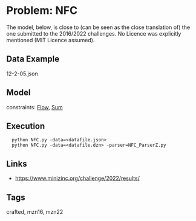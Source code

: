# Problem: NFC

The model, below, is close to (can be seen as the close translation of) the one submitted to the 2016/2022 challenges.
No Licence was explicitly mentioned (MIT Licence assumed).

## Data Example
  12-2-05.json

## Model
  constraints: [Flow](https://pycsp.org/documentation/constraints/Flow), [Sum](https://pycsp.org/documentation/constraints/Sum)

## Execution
```
  python NFC.py -data=<datafile.json>
  python NFC.py -data=<datafile.dzn> -parser=NFC_ParserZ.py
```

## Links
  - https://www.minizinc.org/challenge/2022/results/

## Tags
  crafted, mzn16, mzn22
